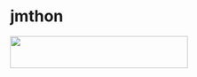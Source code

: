 # jmthon

<p align="left"><a href="https://heroku.com/deploy?template=https://github.com/tshaky00/mus1"> <img src="https://img.shields.io/badge/Deploy%20To%20Heroku-purple?style=for-the-badge&logo=heroku" width="320" height="58.45"/></a></p>
